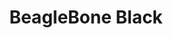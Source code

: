 ---
layout: device
title: BeagleBone Black

boardname: BeagleBone Black
releaseversion: v0.7
imagefile: syncloud-beagleboneblack-v0.7.img
boardpicture: board-beagleboneblack.png
board-site: http://beagleboard.org/Products/BeagleBone+Black
storage-type: external USB
base-image-name: BeagleBoardUbuntu
base-image-url: http://elinux.org/BeagleBoardUbuntu
schema-picture: schema-beagleboneblack-logo.png
---